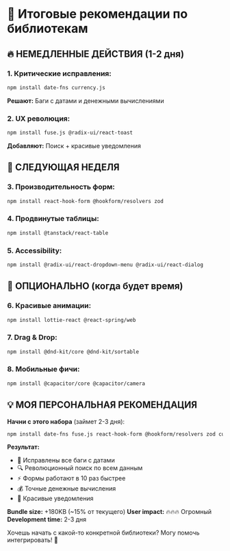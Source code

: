 # 🎯 Итоговые рекомендации по библиотекам

## 🔥 НЕМЕДЛЕННЫЕ ДЕЙСТВИЯ (1-2 дня)

### 1. Критические исправления:

```bash
npm install date-fns currency.js
```

**Решают:** Баги с датами и денежными вычислениями

### 2. UX революция:

```bash
npm install fuse.js @radix-ui/react-toast
```

**Добавляют:** Поиск + красивые уведомления

## 🚀 СЛЕДУЮЩАЯ НЕДЕЛЯ

### 3. Производительность форм:

```bash
npm install react-hook-form @hookform/resolvers zod
```

### 4. Продвинутые таблицы:

```bash
npm install @tanstack/react-table
```

### 5. Accessibility:

```bash
npm install @radix-ui/react-dropdown-menu @radix-ui/react-dialog
```

## 🎨 ОПЦИОНАЛЬНО (когда будет время)

### 6. Красивые анимации:

```bash
npm install lottie-react @react-spring/web
```

### 7. Drag & Drop:

```bash
npm install @dnd-kit/core @dnd-kit/sortable
```

### 8. Мобильные фичи:

```bash
npm install @capacitor/core @capacitor/camera
```

## 💡 МОЯ ПЕРСОНАЛЬНАЯ РЕКОМЕНДАЦИЯ

**Начни с этого набора** (займет 2-3 дня):

```bash
npm install date-fns fuse.js react-hook-form @hookform/resolvers zod currency.js @radix-ui/react-toast
```

**Результат:**

- 🐛 Исправлены все баги с датами
- 🔍 Революционный поиск по всем данным
- ⚡ Формы работают в 10 раз быстрее
- 💰 Точные денежные вычисления
- 🎉 Красивые уведомления

**Bundle size:** +180KB (~15% от текущего)
**User impact:** 🔥🔥🔥 Огромный
**Development time:** 2-3 дня

Хочешь начать с какой-то конкретной библиотеки? Могу помочь интегрировать! 🚀
